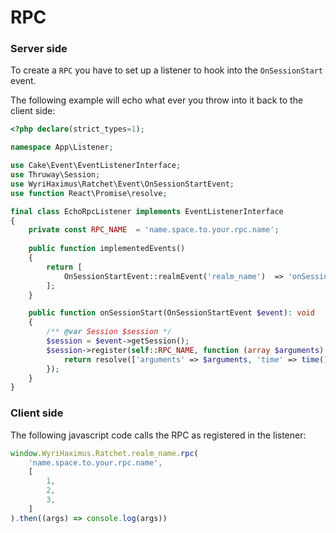 RPC
===

### Server side

To create a `RPC` you have to set up a listener to hook into the `OnSessionStart` event.

The following example will echo what ever you throw into it back to the client side: 

```php
<?php declare(strict_types=1);

namespace App\Listener;

use Cake\Event\EventListenerInterface;
use Thruway\Session;
use WyriHaximus\Ratchet\Event\OnSessionStartEvent;
use function React\Promise\resolve;

final class EchoRpcListener implements EventListenerInterface
{
    private const RPC_NAME  = 'name.space.to.your.rpc.name';
    
    public function implementedEvents()
    {
        return [
            OnSessionStartEvent::realmEvent('realm_name')  => 'onSessionStart',
        ];
    }

    public function onSessionStart(OnSessionStartEvent $event): void
    {
        /** @var Session $session */
        $session = $event->getSession();
        $session->register(self::RPC_NAME, function (array $arguments) {
            return resolve(['arguments' => $arguments, 'time' => time()]);
        });
    }
}
```

### Client side

The following javascript code calls the RPC as registered in the listener:

```javascript
window.WyriHaximus.Ratchet.realm_name.rpc(
    'name.space.to.your.rpc.name',
    [
        1,
        2,
        3,
    ]
).then((args) => console.log(args))
```